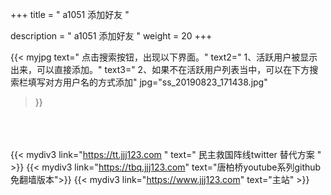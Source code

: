 +++
title = " a1051 添加好友 "

description = " a1051 添加好友 "
weight = 20
+++


{{< myjpg 
text=" 点击搜索按钮，出现以下界面。"
text2=" 1、活跃用户被显示出来，可以直接添加。"
text3=" 2、如果不在活跃用户列表当中，可以在下方搜索栏填写对方用户名的方式添加"
jpg="ss_20190823_171438.jpg"
>}}



<br><br><br>
{{< mydiv3 link="https://tt.jjj123.com " text=" 民主救国阵线twitter 替代方案 " >}}
{{< mydiv3 link="https://tbq.jjj123.com" text="唐柏桥youtube系列github免翻墙版本">}}
{{< mydiv3 link="https://www.jjj123.com" text="主站" >}}

